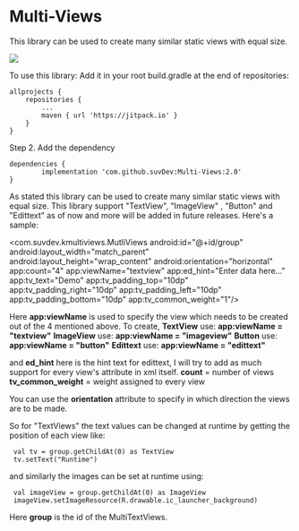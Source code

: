 # Multi-Views
This library can be used to create many similar static views with equal size.

[![](https://jitpack.io/v/suvDev/Multi-Views.svg)](https://jitpack.io/#suvDev/Multi-Views)

To use this library:
Add it in your root build.gradle at the end of repositories:

	allprojects {
		repositories {
			...
			maven { url 'https://jitpack.io' }
		}
	}
  
Step 2. Add the dependency

	dependencies {
	        implementation 'com.github.suvDev:Multi-Views:2.0'
	}

As stated this library can be used to create many similar static views with equal size. This library support "TextView", "ImageView"
, "Button" and "Edittext" as of now and more will be added in future releases. Here's a sample:


   <com.suvdev.kmultiviews.MutliViews
        android:id="@+id/group"
        android:layout_width="match_parent"
        android:layout_height="wrap_content"
        android:orientation="horizontal"
        app:count="4"
        app:viewName="textview"
        app:ed_hint="Enter data here..."
        app:tv_text="Demo"
        app:tv_padding_top="10dp"
        app:tv_padding_right="10dp"
        app:tv_padding_left="10dp"
        app:tv_padding_bottom="10dp"
        app:tv_common_weight="1"/>
	
Here **app:viewName** is used to specify the view which needs to be created out of the 4 mentioned above. 
To create, **TextView**  use: **app:viewName = "textview"**
	   **ImageView** use: **app:viewName = "imageview"**
	   **Button**    use: **app:viewName = "button"**
	   **Edittext**  use: **app:viewName = "edittext"**
	   
and **ed_hint** here is the hint text for edittext, I will try to add as much support for every view's attribute in xml itself.
    **count**            = number of views
    **tv_common_weight** = weight assigned to every view
    
You can use the **orientation** attribute to specify in which direction the views are to be made.    

So for "TextViews" the text values can be changed at runtime by getting the position of each view like:

```
 val tv = group.getChildAt(0) as TextView
 tv.setText("Runtime")
```
and similarly the images can be set at runtime using:
```
 val imageView = group.getChildAt(0) as ImageView
 imageView.setImageResource(R.drawable.ic_launcher_background)
```
Here **group** is the id of the MultiTextViews.
